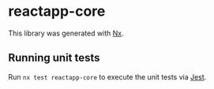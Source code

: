 # reactapp-core

This library was generated with [Nx](https://nx.dev).

## Running unit tests

Run `nx test reactapp-core` to execute the unit tests via [Jest](https://jestjs.io).
